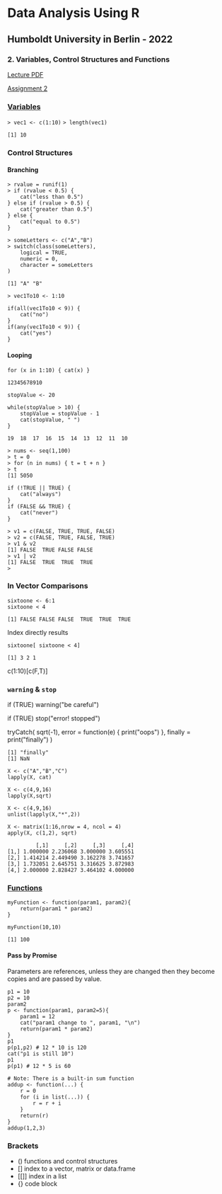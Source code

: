 # Data Analysis Using R
## Humboldt University in Berlin - 2022
### 2. Variables, Control Structures and Functions

[Lecture PDF](https://dannyarends.nl/rlectures/Lecture02-MoreIntroduction.pdf)

[Assignment 2](https://dannyarends.nl/r2022/Assignment02-Moreintroduction.pdf)  

### [Variables](https://youtu.be/bldXk_mVMuI?list=PLhR2Go-lh6X4fCAa3c_TBAjZD5A25s7fo&t=3498)

```> vec1 <- c(1:10)```
```> length(vec1)```
```
[1] 10
```
### Control Structures

#### Branching

```
> rvalue = runif(1)  
> if (rvalue < 0.5) {
    cat("less than 0.5")  
} else if (rvalue > 0.5) {
    cat("greater than 0.5")
} else {  
    cat("equal to 0.5") 
}  
```

```
> someLetters <- c("A","B")
> switch(class(someLetters),
    logical = TRUE,
    numeric = 0,
    character = someLetters
)
```
```
[1] "A" "B"
```

```> vec1To10 <- 1:10```
```
if(all(vec1To10 < 9)) {
    cat("no")
}
if(any(vec1To10 < 9)) {
    cat("yes")
}
```

#### Looping

```for (x in 1:10) { cat(x) }```
```
12345678910
```

```stopValue <- 20```
```
while(stopValue > 10) { 
    stopValue = stopValue - 1 
    cat(stopValue, " ") 
}
```
```
19  18  17  16  15  14  13  12  11  10
```

```
> nums <- seq(1,100)
> t = 0
> for (n in nums) { t = t + n }
> t
[1] 5050
```

```
if (!TRUE || TRUE) {
    cat("always")
}
if (FALSE && TRUE) {
    cat("never")
}
```

```
> v1 = c(FALSE, TRUE, TRUE, FALSE)
> v2 = c(FALSE, TRUE, FALSE, TRUE)
> v1 & v2
[1] FALSE  TRUE FALSE FALSE
> v1 | v2
[1] FALSE  TRUE  TRUE  TRUE
> 
```

### In Vector Comparisons

```
sixtoone <- 6:1
sixtoone < 4
```
```
[1] FALSE FALSE FALSE  TRUE  TRUE  TRUE
```

Index directly results  
```
sixtoone[ sixtoone < 4]
```
```
[1] 3 2 1
```

c(1:10)[c(F,T)]

### ```warning``` & ```stop```

if (TRUE) warning("be careful")

if (TRUE) stop("error! stopped")

tryCatch( sqrt(-1),
    error = function(e) {
        print("oops")
    },
    finally = print("finally")
)

```
[1] "finally"
[1] NaN
```

```
X <- c("A","B","C")
lapply(X, cat)

X <- c(4,9,16)
lapply(X,sqrt)

X <- c(4,9,16)
unlist(lapply(X,"*",2))
```

```
X <- matrix(1:16,nrow = 4, ncol = 4)
apply(X, c(1,2), sqrt)
```
```
         [,1]     [,2]     [,3]     [,4]
[1,] 1.000000 2.236068 3.000000 3.605551
[2,] 1.414214 2.449490 3.162278 3.741657
[3,] 1.732051 2.645751 3.316625 3.872983
[4,] 2.000000 2.828427 3.464102 4.000000
```

### [Functions](https://youtu.be/bldXk_mVMuI?list=PLhR2Go-lh6X4fCAa3c_TBAjZD5A25s7fo&t=8476)

```
myFunction <- function(param1, param2){
    return(param1 * param2)
}
```
```myFunction(10,10)```
```
[1] 100
```
#### Pass by Promise

Parameters are references, unless they are changed then they become copies and are passed by value.
```
p1 = 10
p2 = 10
param2
p <- function(param1, param2=5){
    param1 = 12
    cat("param1 change to ", param1, "\n")
    return(param1 * param2)
}
p1
p(p1,p2) # 12 * 10 is 120
cat("p1 is still 10")
p1
p(p1) # 12 * 5 is 60
```

```
# Note: There is a built-in sum function
addup <- function(...) {
    r = 0
    for (i in list(...)) {
        r = r + i
    }
    return(r)
}
addup(1,2,3)
```

### Brackets

- () functions and control structures
- [] index to a vector, matrix or data.frame
- [[]] index in a list
- {} code block



